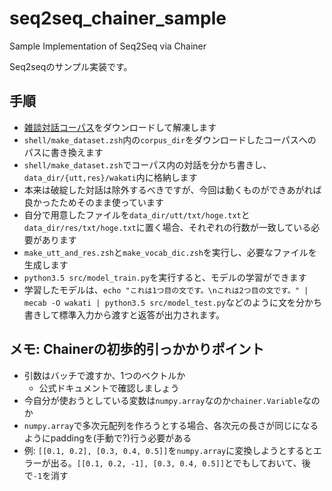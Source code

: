 # seq2seq_chainer_sample
Sample Implementation of Seq2Seq via Chainer

Seq2seqのサンプル実装です。

## 手順
* [雑談対話コーパス](https://sites.google.com/site/dialoguebreakdowndetection/chat-dialogue-corpus)をダウンロードして解凍します
* `shell/make_dataset.zsh`内の`corpus_dir`をダウンロードしたコーパスへのパスに書き換えます 
* `shell/make_dataset.zsh`でコーパス内の対話を分かち書きし、`data_dir/{utt,res}/wakati`内に格納します
 * 本来は破綻した対話は除外するべきですが、今回は動くものができあがれば良かったためそのまま使っています 
 * 自分で用意したファイルを`data_dir/utt/txt/hoge.txt`と`data_dir/res/txt/hoge.txt`に置く場合、それぞれの行数が一致している必要があります
* `make_utt_and_res.zsh`と`make_vocab_dic.zsh`を実行し、必要なファイルを生成します
* `python3.5 src/model_train.py`を実行すると、モデルの学習ができます
* 学習したモデルは、`echo "これは1つ目の文です。\nこれは2つ目の文です。" | mecab -O wakati | python3.5 src/model_test.py`などのように文を分かち書きして標準入力から渡すと返答が出力されます。

## メモ: Chainerの初歩的引っかかりポイント
* 引数はバッチで渡すか、1つのベクトルか
    * 公式ドキュメントで確認しましょう
* 今自分が使おうとしている変数は`numpy.array`なのか`chainer.Variable`なのか
* `numpy.array`で多次元配列を作ろうとする場合、各次元の長さが同じになるようにpaddingを(手動で?)行う必要がある
 * 例: `[[0.1, 0.2], [0.3, 0.4, 0.5]]`を`numpy.array`に変換しようとするとエラーが出る。`[[0.1, 0.2, -1], [0.3, 0.4, 0.5]]`とでもしておいて、後で`-1`を消す